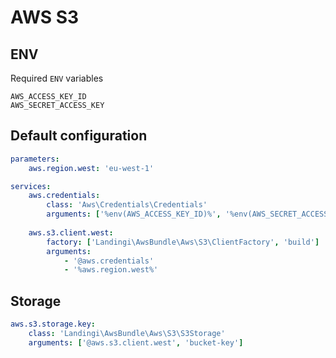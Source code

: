 # AWS S3

## ENV

Required `ENV` variables

```dotenv
AWS_ACCESS_KEY_ID
AWS_SECRET_ACCESS_KEY
```

## Default configuration

```yaml
parameters:
    aws.region.west: 'eu-west-1'

services:
    aws.credentials:
        class: 'Aws\Credentials\Credentials'
        arguments: ['%env(AWS_ACCESS_KEY_ID)%', '%env(AWS_SECRET_ACCESS_KEY)%']
    
    aws.s3.client.west:
        factory: ['Landingi\AwsBundle\Aws\S3\ClientFactory', 'build']
        arguments:
            - '@aws.credentials'
            - '%aws.region.west%'
```

## Storage

```yaml
aws.s3.storage.key:
    class: 'Landingi\AwsBundle\Aws\S3\S3Storage'
    arguments: ['@aws.s3.client.west', 'bucket-key']
```
